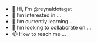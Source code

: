- 👋 Hi, I’m @reynaldotagat
- 👀 I’m interested in ...
- 🌱 I’m currently learning ...
- 💞️ I’m looking to collaborate on ...
- 📫 How to reach me ...

<!---
reynaldotagat/reynaldotagat is a ✨ special ✨ repository because its `README.md` (this file) appears on your GitHub profile.
You can click the Preview link to take a look at your changes.
--->
